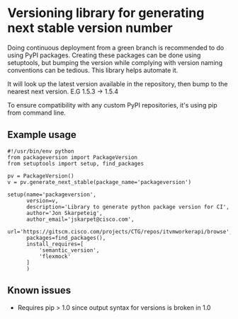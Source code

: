 # Versioning library for generating next stable version number

Doing continuous deployment from a green branch is recommended to do
using PyPI packages. Creating these packages can be done using
setuptools, but bumping the version while complying with version
naming conventions can be tedious. This library helps automate it.

It will look up the latest version available in the repository, then
bump to the nearest next version. E.G 1.5.3 -> 1.5.4

To ensure compatibility with any custom PyPI repositories, it's using
pip from command line.

## Example usage

    #!/usr/bin/env python
    from packageversion import PackageVersion
    from setuptools import setup, find_packages
    
    pv = PackageVersion()
    v = pv.generate_next_stable(package_name='packageversion')
    
    setup(name='packageversion',
          version=v,
          description='Library to generate python package version for CI',
          author='Jon Skarpeteig',
          author_email='jskarpet@cisco.com',
          url='https://gitscm.cisco.com/projects/CTG/repos/itvmworkerapi/browse',
          packages=find_packages(),
          install_requires=[
              'semantic_version',
              'flexmock'
          ]
          )
          
## Known issues

 - Requires pip > 1.0 since output syntax for versions is broken in 1.0